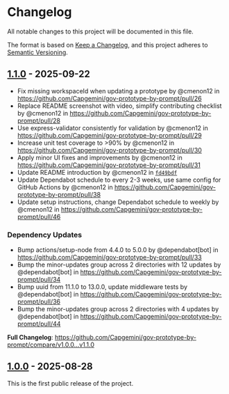 # Changelog

All notable changes to this project will be documented in this file.

The format is based on [Keep a Changelog](https://keepachangelog.com/en/1.1.0/),
and this project adheres to [Semantic Versioning](https://semver.org/spec/v2.0.0.html).

## [1.1.0] - 2025-09-22

* Fix missing workspaceId when updating a prototype by @cmenon12 in <https://github.com/Capgemini/gov-prototype-by-prompt/pull/26>
* Replace README screenshot with video, simplify contributing checklist by @cmenon12 in <https://github.com/Capgemini/gov-prototype-by-prompt/pull/28>
* Use express-validator consistently for validation by @cmenon12 in <https://github.com/Capgemini/gov-prototype-by-prompt/pull/29>
* Increase unit test coverage to >90% by @cmenon12 in <https://github.com/Capgemini/gov-prototype-by-prompt/pull/30>
* Apply minor UI fixes and improvements by @cmenon12 in <https://github.com/Capgemini/gov-prototype-by-prompt/pull/31>
* Update README introduction by @cmenon12 in [`fd49bdf`](https://github.com/Capgemini/gov-prototype-by-prompt/commit/fd49bdfc398ef17332848944ec40983fcb4ceb41)
* Update Dependabot schedule to every 2-3 weeks, use same config for GitHub Actions by @cmenon12 in <https://github.com/Capgemini/gov-prototype-by-prompt/pull/38>
* Update setup instructions, change Dependabot schedule to weekly by @cmenon12 in <https://github.com/Capgemini/gov-prototype-by-prompt/pull/46>

### Dependency Updates

* Bump actions/setup-node from 4.4.0 to 5.0.0 by @dependabot[bot] in <https://github.com/Capgemini/gov-prototype-by-prompt/pull/33>
* Bump the minor-updates group across 2 directories with 12 updates by @dependabot[bot] in <https://github.com/Capgemini/gov-prototype-by-prompt/pull/34>
* Bump uuid from 11.1.0 to 13.0.0, update middleware tests by @dependabot[bot] in <https://github.com/Capgemini/gov-prototype-by-prompt/pull/36>
* Bump the minor-updates group across 2 directories with 4 updates by @dependabot[bot] in <https://github.com/Capgemini/gov-prototype-by-prompt/pull/44>

**Full Changelog**: <https://github.com/Capgemini/gov-prototype-by-prompt/compare/v1.0.0...v1.1.0>

## [1.0.0] - 2025-08-28

This is the first public release of the project.

[1.1.0]: https://github.com/Capgemini/gov-prototype-by-prompt/releases/tag/v1.1.0
[1.0.0]: https://github.com/Capgemini/gov-prototype-by-prompt/releases/tag/v1.0.0
